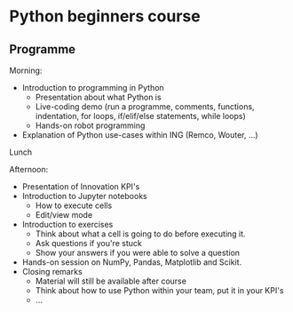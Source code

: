 # Python beginners course

## Programme
Morning:
- Introduction to programming in Python
  - Presentation about what Python is
  - Live-coding demo (run a programme, comments, functions, indentation, for loops, if/elif/else statements, while loops)
  - Hands-on robot programming
- Explanation of Python use-cases within ING (Remco, Wouter, ...)

Lunch

Afternoon:
- Presentation of Innovation KPI's
- Introduction to Jupyter notebooks
  - How to execute cells
  - Edit/view mode
- Introduction to exercises
  - Think about what a cell is going to do before executing it.
  - Ask questions if you're stuck
  - Show your answers if you were able to solve a question
- Hands-on session on NumPy, Pandas, Matplotlib and Scikit.
- Closing remarks
  - Material will still be available after course
  - Think about how to use Python within your team, put it in your KPI's
  - ...
